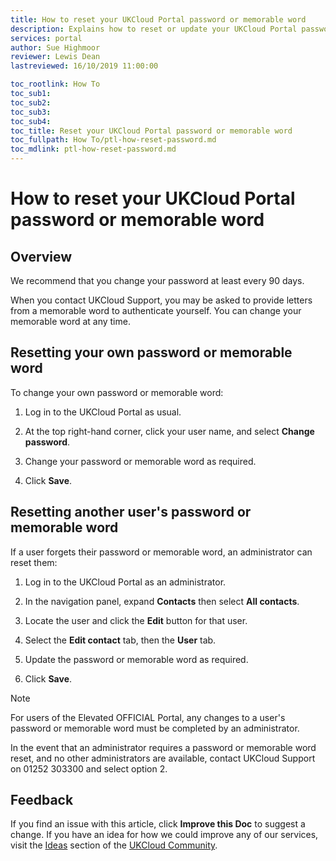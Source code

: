 ```yaml
---
title: How to reset your UKCloud Portal password or memorable word
description: Explains how to reset or update your UKCloud Portal password or memorable word
services: portal
author: Sue Highmoor
reviewer: Lewis Dean
lastreviewed: 16/10/2019 11:00:00

toc_rootlink: How To
toc_sub1:
toc_sub2:
toc_sub3:
toc_sub4:
toc_title: Reset your UKCloud Portal password or memorable word
toc_fullpath: How To/ptl-how-reset-password.md
toc_mdlink: ptl-how-reset-password.md
---
```


# How to reset your UKCloud Portal password or memorable word

## Overview

We recommend that you change your password at least every 90 days.

When you contact UKCloud Support, you may be asked to provide letters from a memorable word to authenticate yourself. You can change your memorable word at any time.

## Resetting your own password or memorable word

To change your own password or memorable word:

1. Log in to the UKCloud Portal as usual.

2. At the top right-hand corner, click your user name, and select **Change password**.

3. Change your password or memorable word as required.

4. Click **Save**.

## Resetting another user's password or memorable word

If a user forgets their password or memorable word, an administrator can reset them:

1. Log in to the UKCloud Portal as an administrator.

2. In the navigation panel, expand **Contacts** then select **All contacts**.

3. Locate the user and click the **Edit** button for that user.

4. Select the **Edit contact** tab, then the **User** tab.

5. Update the password or memorable word as required.

6. Click **Save**.

> [!NOTE]
> For users of the Elevated OFFICIAL Portal, any changes to a user's password or memorable word must be completed by an administrator.

In the event that an administrator requires a password or memorable word reset, and no other administrators are available, contact UKCloud Support on 01252 303300 and select option 2.

## Feedback

If you find an issue with this article, click **Improve this Doc** to suggest a change. If you have an idea for how we could improve any of our services, visit the [Ideas](https://community.ukcloud.com/ideas) section of the [UKCloud Community](https://community.ukcloud.com).
